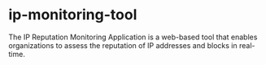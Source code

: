 # ip-monitoring-tool
The IP Reputation Monitoring Application is a web-based tool that enables organizations to assess the reputation of IP addresses and blocks in real-time. 
